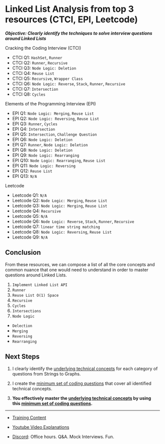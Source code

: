 # Linked List Analysis from top 3 resources (CTCI, EPI, Leetcode)

***Objective: Clearly identify the techniques to solve interview questions around Linked Lists***

Cracking the Coding Interview (CTCI)

- CTCI Q1: `HashSet`, `Runner`
- CTCI Q2: `Runner`, `Recursive`
- CTCI Q3: `Node Logic: Deletion`
- CTCI Q4: `Reuse List`
- CTCI Q5: `Recursive`, `Wrapper Class`
- CTCI Q6: `Node Logic: Reverse`, `Stack`, `Runner`, `Recursive`
- CTCI Q7: `Intersection`
- CTCI Q8: `Cycles`

Elements of the Programming Interview (EPI)

- EPI Q1: `Node Logic: Merging`, `Reuse List`
- EPI Q2: `Node Logic: Reversing`, `Reuse List`
- EPI Q3: `Runner`, `Cycles`
- EPI Q4: `Intersection`
- EPI Q5: `Intersection`, `Challenge Question`
- EPI Q6: `Node Logic: Deletion`
- EPI Q7: `Runner`, `Node Logic: Deletion`
- EPI Q8: `Node Logic: Deletion`
- EPI Q9: `Node Logic: Rearranging`
- EPI Q10: `Node Logic: Rearranging`, `Reuse List`
- EPI Q11: `Node Logic: Reversing`
- EPI Q12: `Reuse List`
- EPI Q13: `N/A`

Leetcode 

- Leetcode Q1: `N/A`
- Leetcode Q2: `Node Logic: Merging`, `Reuse List`
- Leetcode Q3: `Node Logic: Merging`, `Reuse List`
- Leetcode Q4: `Recursive`
- Leetcode Q5: `N/A`
- Leetcode Q6: `Node Logic: Reverse`, `Stack`, `Runner`, `Recursive`
- Leetcode Q7: `linear time string matching`
- Leetcode Q8: `Node Logic: Reversing`, `Reuse List`
- Leetcode Q9: `N/A`

## Conclusion

From these resources, we can compose a list of all the core concepts and common nuance that one would need to understand in order to master questions around Linked Lists.

1. `Implement Linked List API`
2. `Runner`
3. `Reuse List O(1) Space`
4. `Recursive`
5. `Cycles`
6. `Intersections`
7. `Node Logic`
  - `Delection`
  - `Merging`
  - `Reversing`
  - `Rearranging`

## Next Steps

1. I clearly identify the [underlying technical concepts](https://colab.research.google.com/github/RobZuazua/CrashCode/blob/master/Crash_Code_Main.ipynb#scrollTo=qTZX2XylbCAd) for each category of questions from Strings to Graphs.

2. I create the [minimum set of coding questions](https://colab.research.google.com/github/RobZuazua/CrashCode/blob/master/Crash_Code_Main.ipynb#scrollTo=QlJsQ5xpRHg5) that cover all identified technical concepts.

3. **You effectively master the [underlying technical concepts](https://colab.research.google.com/github/RobZuazua/CrashCode/blob/master/Crash_Code_Main.ipynb#scrollTo=qTZX2XylbCAd) by using this [minimum set of coding questions](https://colab.research.google.com/github/RobZuazua/CrashCode/blob/master/Crash_Code_Main.ipynb#scrollTo=QlJsQ5xpRHg5).**
 
 ---
 
- [Training Content](https://colab.research.google.com/github/RobZuazua/CrashCode/blob/master/Crash_Code_Main.ipynb)

- [Youtube Video Explanations](https://www.youtube.com/channel/UC4fdhO7egjaKfoJemwD2kIA)

- [Discord](https://discord.com/invite/e56GWrU): Office hours. Q&A. Mock Interviews. Fun.
